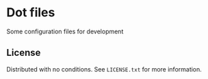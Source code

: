 # Dot files

Some configuration files for development

<!-- LICENSE -->
## License

Distributed with no conditions. See `LICENSE.txt` for more information.
